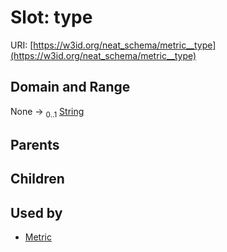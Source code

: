 
# Slot: type




URI: [https://w3id.org/neat_schema/metric__type](https://w3id.org/neat_schema/metric__type)


## Domain and Range

None &#8594;  <sub>0..1</sub> [String](types/String.md)

## Parents


## Children


## Used by

 * [Metric](Metric.md)
